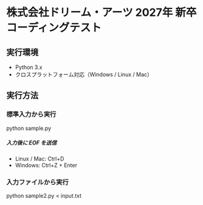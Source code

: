 # 株式会社ドリーム・アーツ 2027年 新卒 コーディングテスト

## 実行環境
- Python 3.x
- クロスプラットフォーム対応（Windows / Linux / Mac）

## 実行方法

### 標準入力から実行
python sample.py
##### 入力後に EOF を送信
- Linux / Mac: Ctrl+D
- Windows: Ctrl+Z + Enter

### 入力ファイルから実行

python sample2.py < input.txt
